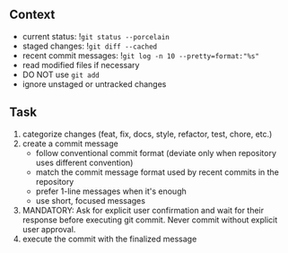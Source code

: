 ## Context

- current status: !`git status --porcelain`
- staged changes: !`git diff --cached`
- recent commit messages: !`git log -n 10 --pretty=format:"%s"`
- read modified files if necessary
- DO NOT use `git add`
- ignore unstaged or untracked changes

## Task

1. categorize changes (feat, fix, docs, style, refactor, test, chore, etc.)
2. create a commit message
    - follow conventional commit format (deviate only when repository uses different convention)
    - match the commit message format used by recent commits in the repository
    - prefer 1-line messages when it's enough
    - use short, focused messages
3. MANDATORY: Ask for explicit user confirmation and wait for their response before executing git commit. Never commit without explicit user approval.
4. execute the commit with the finalized message
